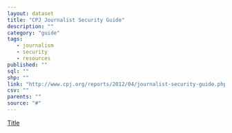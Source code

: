 ```yaml
---
layout: dataset
title: "CPJ Journalist Security Guide"
description: ""
category: "guide"
tags: 
   - journalism
   - security
   - resources
published: ""
sql: ""
shp: ""
link: "http://www.cpj.org/reports/2012/04/journalist-security-guide.php"
csv: ""
parents: ""
source: "#"
---
```

[Title][source]

[source]: http://www.cpj.org/reports/2012/04/journalist-security-guide.php
<p class='data desc'></p>
